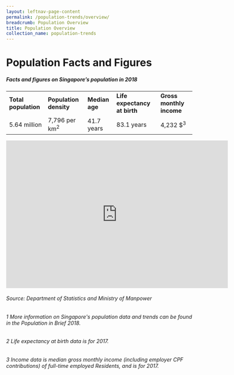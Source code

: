 ```yaml
---
layout: leftnav-page-content
permalink: /population-trends/overview/
breadcrumb: Population Overview
title: Population Overview
collection_name: population-trends
---
```


# Population Facts and Figures
##### Facts and figures on Singapore’s population in 2018
<table class="table-h">
  <tr>
  	<td><strong>Total population</strong></td>
    <td><strong>Population density</strong></td>
    <td><strong>Median age</strong></td>
    <td><strong>Life expectancy at birth</strong></td>
    <td><strong>Gross monthly income</strong></td>
  </tr>
  <tr>
    <td>5.64 million</td>
    <td>7,796 per km<sup>2</sup></td>
    <td>41.7 years</td>
    <td>83.1 years</td>
    <td>4,232 $<sup>3</sup></td>
  </tr>
</table>


 

<iframe width="600" height="400" src="https://data.gov.sg/dataset/hdb-resale-price-index/resource/52e93430-01b7-4de0-80df-bc83d0afed40/view/14c47d07-1395-4661-8466-728abce27f5f" frameBorder="0"> </iframe>

###### Source: Department of Statistics and Ministry of Manpower
###### 1 More information on Singapore's population data and trends can be found in the Population in Brief 2018. 
###### 2 Life expectancy at birth data is for 2017.
###### 3 Income data is median gross monthly income (including employer CPF contributions) of full-time employed Residents, and is for 2017.
